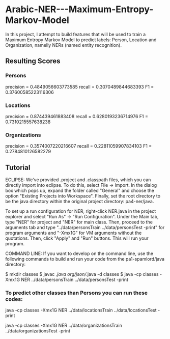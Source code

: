 # Arabic-NER---Maximum-Entropy-Markov-Model

In this project, I attempt to build features that will be used to train a Maximum Entropy Markov Model to predict labels: Person, Location and Organization, namelly NERs (named entity recognition). 

## Resulting Scores
### Persons
precision = 0.4849056603773585
recall = 0.3070489844683393
F1 = 0.37600585223116306

### Locations
precision = 0.874439461883408
recall = 0.6280193236714976
F1 = 0.7310215557638238

### Organizations
precision = 0.3574007220216607
recall = 0.22811059907834103
F1 = 0.2784810126582279

## Tutorial 

ECLIPSE:
We've provided .project and .classpath files, which you can directly import into eclipse. To do this, select File -> Import.  In the dialog box which pops up, expand the folder called "General" and choose the option "Existing Projects into Workspace".  Finally, set the root directory to be the java directory within the original project directory: pa4-ner/java.  

To set up a run configuration for NER, right-click NER.java in the project explorer and select "Run As" -> "Run Configuration". Under the Main tab, type "NER" for project and "NER" for main class. Then, proceed to the arguments tab and type "../data/personsTrain ../data/personsTest -print" for program arguments and "-Xmx1G" for VM arguments without the quotations. Then, click "Apply" and "Run" buttons. This will run your program.

COMMAND LINE:
If you want to develop on the command line, use the following commands to build and run your code from the pa1-spamlord/java directory:

$ mkdir classes
$ javac *.java org/json/*.java -d classes
$ java -cp classes -Xmx1G NER ../data/personsTrain ../data/personsTest -print


### To predict other classes than Persons you can run these codes:

java -cp classes -Xmx1G NER ../data/locationsTrain  ../data/locationsTest  -print

java -cp classes -Xmx1G NER ../data/organizationsTrain  ../data/organizationsTest  -print


